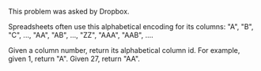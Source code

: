 This problem was asked by Dropbox.

Spreadsheets often use this alphabetical encoding for its columns: "A", "B", "C", ..., "AA", "AB",
..., "ZZ", "AAA", "AAB", ....

Given a column number, return its alphabetical column id. For example, given 1, return "A". Given
27, return "AA".